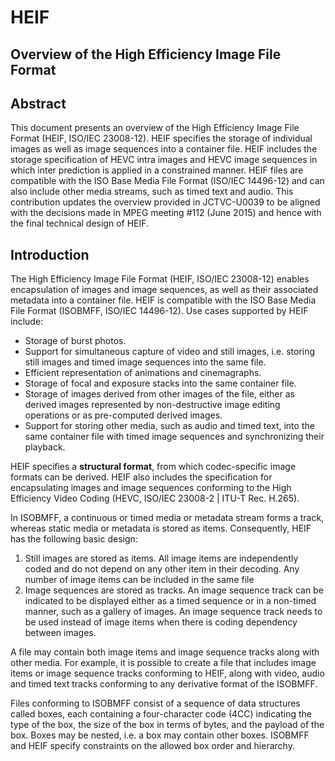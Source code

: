 # HEIF
## Overview of the High Efficiency Image File Format

## Abstract

This document presents an overview of the High Efficiency Image File Format (HEIF, ISO/IEC 23008-12). HEIF specifies the storage of individual images as well as image sequences into a container file. HEIF includes the storage specification of HEVC intra images and HEVC image sequences in which inter prediction is applied in a constrained manner. HEIF files are compatible with the ISO Base Media File Format (ISO/IEC 14496-12) and can also include other media streams, such as timed text and audio.
This contribution updates the overview provided in JCTVC-U0039 to be aligned with the decisions made in MPEG meeting #112 (June 2015) and hence with the final technical design of HEIF.

## Introduction
The High Efficiency Image File Format (HEIF, ISO/IEC 23008-12) enables encapsulation of images and image sequences, as well as their associated metadata into a container file. HEIF is compatible with the ISO Base Media File Format (ISOBMFF, ISO/IEC 14496-12). Use cases supported by HEIF include:

 * Storage of burst photos.
 * Support for simultaneous capture of video and still images, i.e. storing still images and timed image sequences into the same file.
 * Efficient representation of animations and cinemagraphs.
 * Storage of focal and exposure stacks into the same container file.
 * Storage of images derived from other images of the file, either as derived images represented by non-destructive image editing operations or as pre-computed derived images.
 * Support for storing other media, such as audio and timed text, into the same container file with timed image sequences and synchronizing their playback.

HEIF specifies a **structural format**, from which codec-specific image formats can be derived. HEIF also includes the specification for encapsulating images and image sequences conforming to the High Efficiency Video Coding (HEVC, ISO/IEC 23008-2 | ITU-T Rec. H.265).

In ISOBMFF, a continuous or timed media or metadata stream forms a track, whereas static media or metadata is stored as items. Consequently, HEIF has the following basic design:

 1. Still images are stored as items. All image items are independently coded and do not depend on any other item in their decoding. Any number of image items can be included in the same file
 2. Image sequences are stored as tracks. An image sequence track can be indicated to be displayed either as a timed sequence or in a non-timed manner, such as a gallery of images. An image sequence track needs to be used instead of image items when there is coding dependency between images.

A file may contain both image items and image sequence tracks along with other media. For example, it is possible to create a file that includes image items or image sequence tracks conforming to HEIF, along with video, audio and timed text tracks conforming to any derivative format of the ISOBMFF.

Files conforming to ISOBMFF consist of a sequence of data structures called boxes, each containing a four-character code (4CC) indicating the type of the box, the size of the box in terms of bytes, and the payload of the box. Boxes may be nested, i.e. a box may contain other boxes. ISOBMFF and HEIF specify constraints on the allowed box order and hierarchy.
